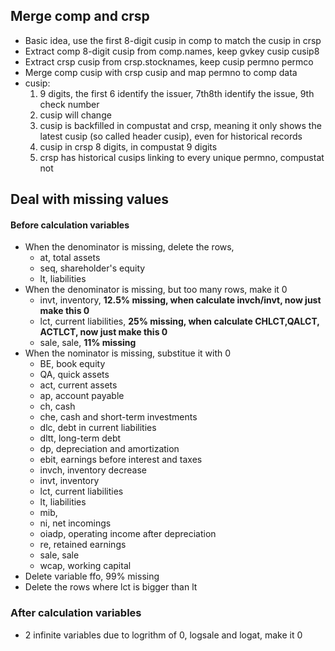 ## Merge comp and crsp
- Basic idea, use the first 8-digit cusip in comp to match the cusip in crsp
- Extract comp 8-digit cusip from comp.names, keep gvkey cusip cusip8
- Extract crsp  cusip from crsp.stocknames, keep cusip permno permco
- Merge comp cusip with crsp cusip and map permno to comp data
- cusip:
	1. 9 digits, the first 6 identify the issuer, 7th8th identify the issue, 9th check number
	2. cusip will change
	3. cusip is backfilled in compustat and crsp, meaning it only shows the latest cusip (so called header cusip), even for historical records
	4. cusip in crsp 8 digits, in compustat 9 digits
	5. crsp has historical cusips linking to every unique permno, compustat not

## Deal with missing values

#### Before calculation variables
- When the denominator is missing, delete the rows, 
    - at, total assets
    - seq, shareholder's equity
    - lt, liabilities
- When the denominator is missing, but too many rows, make it 0
    - invt, inventory, **12.5% missing, when calculate invch/invt, now just make this 0** 
    - lct, current liabilities, **25% missing, when calculate CHLCT,QALCT, ACTLCT, now just make this 0**
    - sale, sale, **11% missing**
- When the nominator is missing, substitue it with 0
    - BE, book equity
    - QA, quick assets
    - act, current assets
    - ap, account payable
    - ch, cash
    - che, cash and short-term investments
    - dlc, debt in current liabilities 
    - dltt, long-term debt
    - dp, depreciation and amortization
    - ebit, earnings before interest and taxes 
    - invch, inventory decrease
    - invt, inventory
    - lct, current liabilities
    - lt, liabilities
    - mib, 
    - ni, net incomings
    - oiadp, operating income after depreciation
    - re, retained earnings
    - sale, sale
    - wcap, working capital
- Delete variable ffo, 99% missing
- Delete the rows where lct is bigger than lt

### After calculation variables
- 2 infinite variables due to logrithm of 0, logsale and logat, make it 0